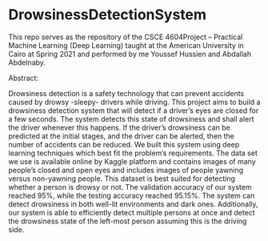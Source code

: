 # DrowsinessDetectionSystem
This repo serves as the repository of the CSCE 4604Project – Practical Machine Learning (Deep Learning) taught at the American University in Cairo at Spring 2021 and performed by me Youssef Hussien and Abdallah Abdelnaby.

Abstract:

  Drowsiness detection is a safety technology that can prevent accidents
caused by drowsy -sleepy- drivers while driving. This project aims to build a
drowsiness detection system that will detect if a driver’s eyes are closed for a
few seconds. The system detects this state of drowsiness and shall alert the
driver whenever this happens. If the driver’s drowsiness can be predicted at the
initial stages, and the driver can be alerted, then the number of accidents can be
reduced. We built this system using deep learning techniques which best fit the
problem’s requirements. The data set we use is available online by Kaggle
platform and contains images of many people’s closed and open eyes and
includes images of people yawning versus non-yawning people. This dataset is
best suited for detecting whether a person is drowsy or not. The validation
accuracy of our system reached 95%, while the testing accuracy reached 95.15%.
The system can detect drowsiness in both well-lit environments and dark ones.
Additionally, our system is able to efficiently detect multiple persons at once and
detect the drowsiness state of the left-most person assuming this is the driving
side.
